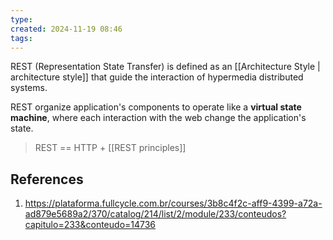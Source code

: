 ```yaml
---
type: 
created: 2024-11-19 08:46
tags:
---
```

REST (Representation State Transfer) is defined as an [[Architecture Style | architecture style]] that guide the interaction of hypermedia distributed systems.

REST organize application's components to operate like a **virtual state machine**, where each interaction with the web change the application's state.

> REST == HTTP + [[REST principles]]
## References
1. https://plataforma.fullcycle.com.br/courses/3b8c4f2c-aff9-4399-a72a-ad879e5689a2/370/catalog/214/list/2/module/233/conteudos?capitulo=233&conteudo=14736